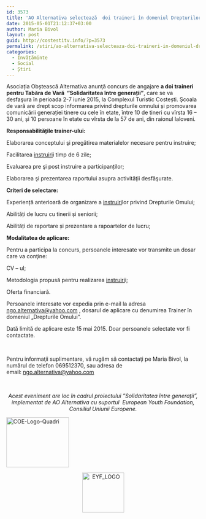 ```yaml
---
id: 3573
title: 'AO Alternativa selectează  doi traineri în domeniul Drepturilor Omului'
date: 2015-05-01T21:12:37+03:00
author: Maria Bivol
layout: post
guid: http://costestitv.info/?p=3573
permalink: /stiri/ao-alternativa-selecteaza-doi-traineri-in-domeniul-drepturilor-omului/
categories:
  - Învățăminte
  - Social
  - Știri
---
```

Asociația Obștească Alternativa anunţă concurs de angajare **a doi traineri pentru Tabăra de Vară  “Solidaritatea între generații”**, care se va desfaşura în perioada 2-7 iunie 2015, la Complexul Turistic Costești. Şcoala de vară are drept scop informarea privind drepturile omnului și promovarea comunicării generației tinere cu cele în etate, între 10 de tineri cu vîrsta 16 &#8211; 30 ani, și 10 persoane în etate cu vîrsta de la 57 de ani, din raionul Ialoveni.

**Responsabilitățile trainer-ului:**

Elaborarea conceptului şi pregătirea materialelor necesare pentru instruire;

Facilitarea [instruiri](http://www.civic.md/instruiri.html)i timp de 6 zile;

Evaluarea pre şi post instruire a participanților;

Elaborarea şi prezentarea raportului asupra activităţii desfăşurate.

**Criteri de selectare:**

Experiență anterioară de organizare a [instruiri](http://www.civic.md/instruiri.html)lor privind Drepturile Omului;

Abilități de lucru cu tinerii și seniorii;

Abilități de raportare și prezentare a rapoartelor de lucru;

**Modalitatea de aplicare:**

Pentru a participa la concurs, persoanele interesate vor transmite un dosar care va conţine:

CV – ul;

Metodologia propusă pentru realizarea [instruiri](http://www.civic.md/instruiri.html)i;

Oferta financiară.

Persoanele interesate vor expedia prin e-mail la adresa <ngo.alternativa@yahoo.com> , dosarul de aplicare cu denumirea Trainer în domeniul „Drepturile Omului”.

Dată limită de aplicare este 15 mai 2015. Doar persoanele selectate vor fi contactate.

&nbsp;

Pentru informaţii suplimentare, vă rugăm să contactaţi pe Maria Bivol, la numărul de telefon 069512370, sau adresa de email: <ngo.alternativa@yahoo.com>

&nbsp;

<p style="text-align: center;">
  <em>Acest eveniment are loc în cadrul proiectului ”Solidaritatea între generații”, implementat de AO Alternativa cu suportul  European Youth Foundation, Consiliul Uniunii Europene.</em>
</p>

<p style="text-align: left;">
  <a href="/costestitv/wp-content/uploads//2015/05/COE-Logo-Quadri.png"><img class="alignleft  wp-image-3574" src="/costestitv/wp-content/uploads//2015/05/COE-Logo-Quadri-300x240.png" alt="COE-Logo-Quadri" width="163" height="130" srcset="/costestitv/wp-content/uploads//2015/05/COE-Logo-Quadri-300x240.png 300w, /costestitv/wp-content/uploads//2015/05/COE-Logo-Quadri-45x35.png 45w, /costestitv/wp-content/uploads//2015/05/COE-Logo-Quadri.png 354w" sizes="(max-width: 163px) 100vw, 163px" /></a>
</p>

<p style="text-align: center;">
  <a href="/costestitv/wp-content/uploads//2015/05/EYF_LOGO.png"><img class="  wp-image-3575 alignright" src="/costestitv/wp-content/uploads//2015/05/EYF_LOGO-300x286.png" alt="EYF_LOGO" width="109" height="104" srcset="/costestitv/wp-content/uploads//2015/05/EYF_LOGO-300x286.png 300w, /costestitv/wp-content/uploads//2015/05/EYF_LOGO.png 374w" sizes="(max-width: 109px) 100vw, 109px" /></a>
</p>